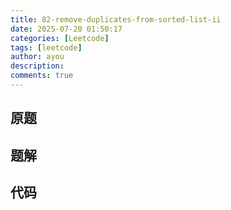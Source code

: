 ```yaml
---
title: 82-remove-duplicates-from-sorted-list-ii
date: 2025-07-20 01:50:17
categories: [Leetcode]
tags: [leetcode]
author: ayou
description: 
comments: true
---
```


## 原题

## 题解

## 代码
